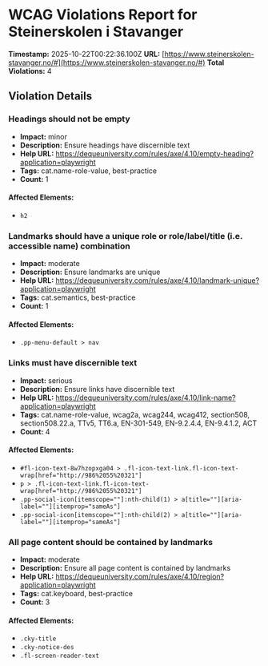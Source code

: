 # WCAG Violations Report for Steinerskolen i Stavanger

**Timestamp:** 2025-10-22T00:22:36.100Z
**URL:** [https://www.steinerskolen-stavanger.no/#](https://www.steinerskolen-stavanger.no/#)
**Total Violations:** 4

## Violation Details

### Headings should not be empty

- **Impact:** minor
- **Description:** Ensure headings have discernible text
- **Help URL:** https://dequeuniversity.com/rules/axe/4.10/empty-heading?application=playwright
- **Tags:** cat.name-role-value, best-practice
- **Count:** 1

#### Affected Elements:

- `h2`

### Landmarks should have a unique role or role/label/title (i.e. accessible name) combination

- **Impact:** moderate
- **Description:** Ensure landmarks are unique
- **Help URL:** https://dequeuniversity.com/rules/axe/4.10/landmark-unique?application=playwright
- **Tags:** cat.semantics, best-practice
- **Count:** 1

#### Affected Elements:

- `.pp-menu-default > nav`

### Links must have discernible text

- **Impact:** serious
- **Description:** Ensure links have discernible text
- **Help URL:** https://dequeuniversity.com/rules/axe/4.10/link-name?application=playwright
- **Tags:** cat.name-role-value, wcag2a, wcag244, wcag412, section508, section508.22.a, TTv5, TT6.a, EN-301-549, EN-9.2.4.4, EN-9.4.1.2, ACT
- **Count:** 4

#### Affected Elements:

- `#fl-icon-text-8w7hzopxga04 > .fl-icon-text-link.fl-icon-text-wrap[href="http://986%2055%20321"]`
- `p > .fl-icon-text-link.fl-icon-text-wrap[href="http://986%2055%20321"]`
- `.pp-social-icon[itemscope=""]:nth-child(1) > a[title=""][aria-label=""][itemprop="sameAs"]`
- `.pp-social-icon[itemscope=""]:nth-child(2) > a[title=""][aria-label=""][itemprop="sameAs"]`

### All page content should be contained by landmarks

- **Impact:** moderate
- **Description:** Ensure all page content is contained by landmarks
- **Help URL:** https://dequeuniversity.com/rules/axe/4.10/region?application=playwright
- **Tags:** cat.keyboard, best-practice
- **Count:** 3

#### Affected Elements:

- `.cky-title`
- `.cky-notice-des`
- `.fl-screen-reader-text`
